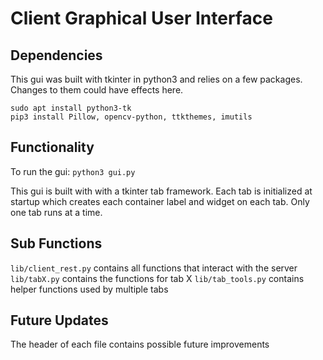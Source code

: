 # Client Graphical User Interface

## Dependencies

This gui was built with tkinter in python3 and relies on a few packages. Changes to them could have effects here.

```
sudo apt install python3-tk
pip3 install Pillow, opencv-python, ttkthemes, imutils
```

## Functionality
To run the gui:
`python3 gui.py`

This gui is built with with a tkinter tab framework. Each tab is initialized at startup which creates each container label and widget on each tab. Only one tab runs at a time.

## Sub Functions
`lib/client_rest.py` contains all functions that interact with the server
`lib/tabX.py` contains the functions for tab X
`lib/tab_tools.py` contains helper functions used by multiple tabs

## Future Updates
The header of each file contains possible future improvements
